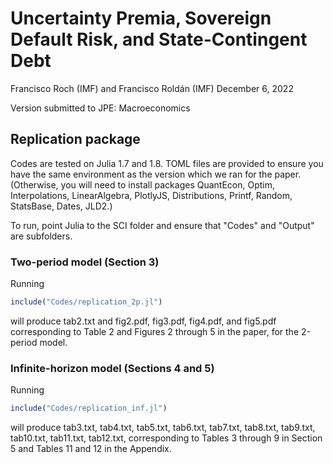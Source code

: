# Uncertainty Premia, Sovereign Default Risk, and State-Contingent Debt

Francisco Roch (IMF) and Francisco Roldán (IMF)
December 6, 2022

Version submitted to JPE: Macroeconomics

## Replication package

Codes are tested on Julia 1.7 and 1.8. TOML files are provided to ensure you have the same environment as the version which we ran for the paper. (Otherwise, you will need to install packages QuantEcon, Optim, Interpolations, LinearAlgebra, PlotlyJS, Distributions, Printf, Random, StatsBase, Dates, JLD2.)

To run, point Julia to the SCI folder and ensure that "Codes" and "Output" are subfolders.

### Two-period model (Section 3)
Running 
```julia
include("Codes/replication_2p.jl")
```
will produce tab2.txt and fig2.pdf, fig3.pdf, fig4.pdf, and fig5.pdf corresponding to Table 2 and Figures 2 through 5 in the paper, for the 2-period model.

### Infinite-horizon model (Sections 4 and 5)
Running 
```julia
include("Codes/replication_inf.jl")
```
will produce tab3.txt, tab4.txt, tab5.txt, tab6.txt, tab7.txt, tab8.txt, tab9.txt, tab10.txt, tab11.txt, tab12.txt, corresponding to Tables 3 through 9 in Section 5 and Tables 11 and 12 in the Appendix.